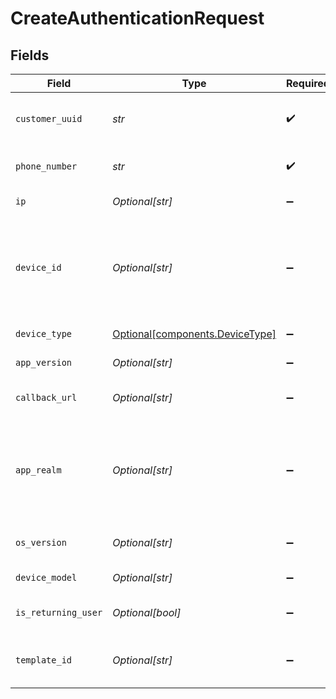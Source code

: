# CreateAuthenticationRequest


## Fields

| Field                                                                                                                                                  | Type                                                                                                                                                   | Required                                                                                                                                               | Description                                                                                                                                            | Example                                                                                                                                                |
| ------------------------------------------------------------------------------------------------------------------------------------------------------ | ------------------------------------------------------------------------------------------------------------------------------------------------------ | ------------------------------------------------------------------------------------------------------------------------------------------------------ | ------------------------------------------------------------------------------------------------------------------------------------------------------ | ------------------------------------------------------------------------------------------------------------------------------------------------------ |
| `customer_uuid`                                                                                                                                        | *str*                                                                                                                                                  | :heavy_check_mark:                                                                                                                                     | Your customer UUID, which can be found in the API settings in the dashboard.                                                                           |                                                                                                                                                        |
| `phone_number`                                                                                                                                         | *str*                                                                                                                                                  | :heavy_check_mark:                                                                                                                                     | An E.164 formatted phone number to send the OTP to.                                                                                                    | +1234567890                                                                                                                                            |
| `ip`                                                                                                                                                   | *Optional[str]*                                                                                                                                        | :heavy_minus_sign:                                                                                                                                     | The IP address of the user's device.                                                                                                                   |                                                                                                                                                        |
| `device_id`                                                                                                                                            | *Optional[str]*                                                                                                                                        | :heavy_minus_sign:                                                                                                                                     | Unique identifier for the user's device. For Android, this corresponds to the `ANDROID_ID` and for iOS, this corresponds to the `identifierForVendor`. |                                                                                                                                                        |
| `device_type`                                                                                                                                          | [Optional[components.DeviceType]](../../models/components/devicetype.md)                                                                               | :heavy_minus_sign:                                                                                                                                     | The type of device the user is using.                                                                                                                  |                                                                                                                                                        |
| `app_version`                                                                                                                                          | *Optional[str]*                                                                                                                                        | :heavy_minus_sign:                                                                                                                                     | The version of your application.                                                                                                                       |                                                                                                                                                        |
| `callback_url`                                                                                                                                         | *Optional[str]*                                                                                                                                        | :heavy_minus_sign:                                                                                                                                     | A webhook URL to which delivery statuses will be sent.                                                                                                 |                                                                                                                                                        |
| `app_realm`                                                                                                                                            | *Optional[str]*                                                                                                                                        | :heavy_minus_sign:                                                                                                                                     | The Android SMS Retriever API hash code that identifies your app. This allows you to automatically retrieve and fill the OTP code on Android devices.  |                                                                                                                                                        |
| `os_version`                                                                                                                                           | *Optional[str]*                                                                                                                                        | :heavy_minus_sign:                                                                                                                                     | The version of the user's device operating system.                                                                                                     |                                                                                                                                                        |
| `device_model`                                                                                                                                         | *Optional[str]*                                                                                                                                        | :heavy_minus_sign:                                                                                                                                     | The model of the user's device.                                                                                                                        |                                                                                                                                                        |
| `is_returning_user`                                                                                                                                    | *Optional[bool]*                                                                                                                                       | :heavy_minus_sign:                                                                                                                                     | Whether the user is a returning user on your app.                                                                                                      |                                                                                                                                                        |
| `template_id`                                                                                                                                          | *Optional[str]*                                                                                                                                        | :heavy_minus_sign:                                                                                                                                     | The template id associated with the message content variant to be sent.                                                                                |                                                                                                                                                        |